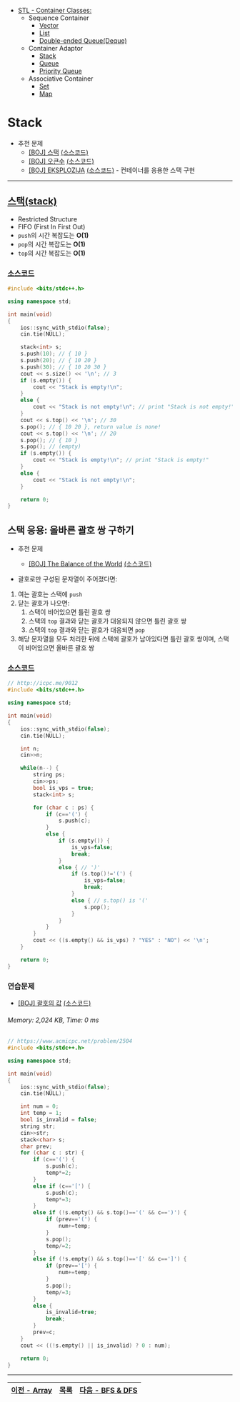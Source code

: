 * [STL - Container Classes:](/stl/)
    * Sequence Container
        * [Vector](/stl/vector/)
        * [List](/stl/list/)
        * [Double-ended Queue(Deque)](/stl/deque/)
    * Container Adaptor
        * [Stack](/stl/stack/)
        * [Queue](/stl/queue/)
        * [Priority Queue](/stl/priority_queue_heap/)
    * Associative Container
        * [Set](/stl/set/)
        * [Map](/stl/map/)

# Stack
* 추천 문제
    * [[BOJ] 스택](https://www.acmicpc.net/problem/10828) [(소스코드)](./src/stack.cpp)
    * [[BOJ] 오큰수](https://www.acmicpc.net/problem/17298) [(소스코드)](./src/nge.cpp)
    * [[BOJ] EKSPLOZIJA](https://www.acmicpc.net/problem/17298) [(소스코드)](./src/eksplozija.cpp) - 컨테이너를 응용한 스택 구현
---

## [스택(stack)](https://cplusplus.com/reference/stack/stack)
* Restricted Structure
* FIFO (First In First Out)
* `push`의 시간 복잡도는 <b>O(1)</b>
* `pop`의 시간 복잡도는 <b>O(1)</b>
* `top`의 시간 복잡도는 <b>O(1)</b>

### [소스코드](./src/exam.cpp)
```c++
#include <bits/stdc++.h>

using namespace std;

int main(void)
{
    ios::sync_with_stdio(false);
    cin.tie(NULL);

    stack<int> s;
    s.push(10); // { 10 }
    s.push(20); // { 10 20 }
    s.push(30); // { 10 20 30 }
    cout << s.size() << '\n'; // 3
    if (s.empty()) {
        cout << "Stack is empty!\n";
    } 
    else {
        cout << "Stack is not empty!\n"; // print "Stack is not empty!"
    }
    cout << s.top() << '\n'; // 30
    s.pop(); // { 10 20 }, return value is none!
    cout << s.top() << '\n'; // 20
    s.pop(); // { 10 }
    s.pop(); // (empty)
    if (s.empty()) {
        cout << "Stack is empty!\n"; // print "Stack is empty!"
    } 
    else {
        cout << "Stack is not empty!\n"; 
    }

    return 0;
}
```

## 스택 응용: 올바른 괄호 쌍 구하기
* 추천 문제
    * [[BOJ] The Balance of the World](https://www.acmicpc.net/problem/4949) [(소스코드)](./stack_app/balance_world.cpp)

* 괄호로만 구성된 문자열이 주어졌다면:
1. 여는 괄호는 스택에 `push`
2. 닫는 괄호가 나오면:
    1. 스택이 비어있으면 틀린 괄호 쌍
    2. 스택의 `top` 결과와 닫는 괄호가 대응되지 않으면 틀린 괄호 쌍
    3. 스택의 `top` 결과와 닫는 괄호가 대응되면 `pop`
3. 해당 문자열을 모두 처리한 뒤에 스택에 괄호가 남아있다면 틀린 괄호 쌍이며, 스택이 비어있으면 올바른 괄호 쌍

### [소스코드](./stack_app/exam.cpp)
```c++
// http://icpc.me/9012
#include <bits/stdc++.h>

using namespace std;

int main(void)
{
    ios::sync_with_stdio(false);
    cin.tie(NULL);

    int n;
    cin>>n;

    while(n--) {
        string ps;
        cin>>ps;
        bool is_vps = true;
        stack<int> s;

        for (char c : ps) {
            if (c=='(') {
                s.push(c);
            } 
            else {
                if (s.empty()) {
                    is_vps=false;
                    break;
                } 
                else { // ')'
                    if (s.top()!='(') {
                        is_vps=false;
                        break;
                    } 
                    else { // s.top() is '('
                        s.pop();
                    }
                }
            }
        }    
        cout << ((s.empty() && is_vps) ? "YES" : "NO") << '\n';
    }

    return 0;
}
```

### 연습문제
* [[BOJ] 괄호의 값](https://www.acmicpc.net/problem/2504) [(소스코드)](./stack_app/exercise.cpp)
###### Memory: 2,024 KB, Time: 0 ms
```c++
// https://www.acmicpc.net/problem/2504
#include <bits/stdc++.h>

using namespace std;

int main(void)
{
    ios::sync_with_stdio(false);
    cin.tie(NULL);

    int num = 0;
    int temp = 1;
    bool is_invalid = false;
    string str;
    cin>>str;
    stack<char> s;
    char prev;
    for (char c : str) {
        if (c=='(') {
            s.push(c);
            temp*=2;
        }
        else if (c=='[') {
            s.push(c);
            temp*=3;
        }
        else if (!s.empty() && s.top()=='(' && c==')') {
            if (prev=='(') {
                num+=temp;
            }
            s.pop();
            temp/=2;
        }
        else if (!s.empty() && s.top()=='[' && c==']') {
            if (prev=='[') {
                num+=temp;
            }
            s.pop();
            temp/=3;
        }
        else {
            is_invalid=true;
            break;
        }
        prev=c;
    }
    cout << ((!s.empty() || is_invalid) ? 0 : num);

    return 0;
}
```

---
|[이전 - Array](/array/)|[목록](https://github.com/RyanJeong/CP#index)|[다음 - BFS & DFS](/bfs_dfs/)|
|-|-|-|
